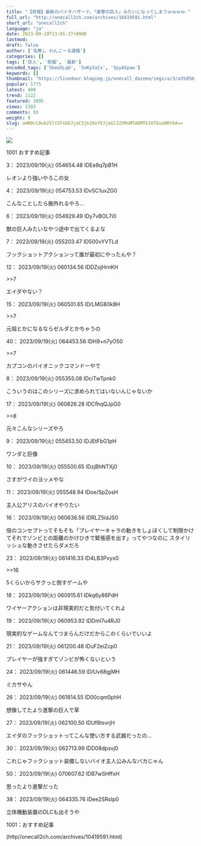```yaml
---
title: "【悲報】最新のバイオハザード、「進撃の巨人」みたいになってしまうｗｗｗｗ "
full_url: "http://onecall2ch.com/archives/10419591.html"
short_url: "onecall2ch"
language: "ja"
date: 2023-09-19T13:05:27+0900
lastmod: 
draft: false
author: ['名無し わんこーる速報']
categories: []
tags: ['巨人', '悲報', '最新']
encoded_tags: ['5beo5Lq6', '5oKy5aCx', '5pyA5paw']
keywords: []
thumbnail: "https://livedoor.blogimg.jp/onecall_dazeee/imgs/a/3/a35d584c.jpg"
popular: 1775
latest: 400
trend: 1122
featured: 1895
views: 1383
comments: 93
weight: 9
slug: aHR0cC8vb25lY2FsbDJjaC5jb20vYXJjaGl2ZXMvMTA0MTk1OTEuaHRtbA==
---
```


![](https://livedoor.blogimg.jp/onecall_dazeee/imgs/a/3/a35d584c.jpg)

<div> <p class='name2'> 1001 おすすめ記事</p> <p class='name2'>3： 2023/09/19(火) 054654.48 IDEe8q7pB1H</p><p class='onecall'> レオンより強いやろこの女 </p> <p class='name2'>4： 2023/09/19(火) 054753.53 IDv5C1uxZG0</p><p class='onecall'> こんなことしたら腕外れるやろ… </p> <p class='name2'>6： 2023/09/19(火) 054929.49 IDy7vBOL7i0</p><p class='onecall'> 獣の巨人みたいなやつ途中で出てくるよな </p> <p class='name2'>7： 2023/09/19(火) 055203.47 ID500vYVTLd</p><p class='onecall'> フックショットアクションって誰が最初にやったんや？ </p> <p class='name2'>12： 2023/09/19(火) 060134.56 IDDZojHrnKH</p><p class='onecall'> <p class='anchor'>>>7</p> エイダやない？ </p> <p class='name2'>15： 2023/09/19(火) 060501.65 ID/LMG80k8H</p><p class='onecall'> <p class='anchor'>>>7</p> 元祖とかになるならゼルダとかちゃうの </p> <p class='name2'>40： 2023/09/19(火) 064453.56 IDH9+n7yO50</p><p class='onecall'> <p class='anchor'>>>7</p> カプコンのバイオニックコマンドーやで </p> <p class='name2'>8： 2023/09/19(火) 055355.08 IDciTwTpnk0</p><p class='onecall'> こういうのはこのシリーズに求められてはいないんじゃないか </p> <p class='name2'>17： 2023/09/19(火) 060826.28 IDCfhqQJpG0</p><p class='onecall'> <p class='anchor'>>>8</p> 元々こんなシリーズやろ </p> <p class='name2'>9： 2023/09/19(火) 055453.50 IDJEtFbG1pH</p><p class='onecall'> ワンダと巨像 </p> <p class='name2'>10： 2023/09/19(火) 055500.65 IDzjBhNTXj0</p><p class='onecall'> さすがワイのヨッメやな </p> <p class='name2'>11： 2023/09/19(火) 055548.94 IDoe/SpZosH</p><p class='onecall'> 主人公アリスのバイオやりたい </p> <p class='name2'>16： 2023/09/19(火) 060636.56 IDRLZ5idJS0</p><p class='onecall'> 倍のコンセプトってそもそも「プレイヤーキャラの動きをしょぼくして制限かけてそれでゾンビとの距離のかけひきで緊張感を出す」ってやつなのに スタイリッシュな動きさせたらダメだろ </p> <p class='name2'>23： 2023/09/19(火) 061416.33 ID4LB3Pvyx0</p><p class='onecall'> <p class='anchor'>>>16</p> 5くらいからサクっと倒すゲームや </p> <p class='name2'>18： 2023/09/19(火) 060915.61 IDkq6y86PdH</p><p class='onecall'> ワイヤーアクションは非現実的だと気付いてくれよ </p> <p class='name2'>19： 2023/09/19(火) 060953.92 IDDmI7u4RJ0</p><p class='onecall'><p> 現実的なゲームなんてつまらんだけだからこのくらいでいいよ </p></p> <p class='name2'>21： 2023/09/19(火) 061200.48 IDuF2eiZcp0</p><p class='onecall'> プレイヤーが強すぎてゾンビが怖くないという </p> <p class='name2'>24： 2023/09/19(火) 061446.59 ID/Uv68gjMH</p><p class='onecall'> ミカサやん </p> <p class='name2'>26： 2023/09/19(火) 061814.55 ID00cqm0phH</p><p class='onecall'><p> 想像してたより進撃の巨人で草 </p></p> <p class='name2'>27： 2023/09/19(火) 062100.50 IDUf8tsvrjH</p><p class='onecall'> エイダのフックショットってこんな使い方する武器だったの… </p> <p class='name2'>30： 2023/09/19(火) 062713.99 IDD08dpsvj0</p><p class='onecall'> これじゃフックショット装備しないバイオ主人公みんなバカじゃん </p> <p class='name2'>50： 2023/09/19(火) 070607.62 IDB7wSHffxH</p><p class='onecall'> 思ったより進撃だった </p> <p class='name2'>38： 2023/09/19(火) 064335.76 IDee2SRsIp0</p><p class='onecall'><p> 立体機動装置のDLCも出そうや </p></p> <p class='name2'>1001：おすすめ記事</p> </div>

(http//onecall2ch.com/archives/10419591.html)
